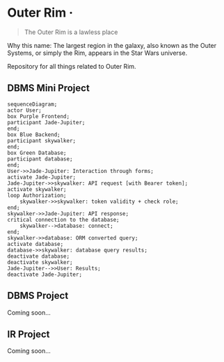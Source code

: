 # Outer Rim &middot;

>The Outer Rim is a lawless place

Why this name: The largest region in the galaxy, also known as the Outer Systems, or simply the Rim, appears in the Star Wars universe.

Repository for all things related to Outer Rim.

## DBMS Mini Project

```mermaid
sequenceDiagram;
actor User;
box Purple Frontend;
participant Jade-Jupiter;
end;
box Blue Backend;
participant skywalker;
end;
box Green Database;
participant database;
end;
User->>Jade-Jupiter: Interaction through forms;
activate Jade-Jupiter;
Jade-Jupiter->>skywalker: API request [with Bearer token];
activate skywalker;
loop Authorization;
    skywalker->>skywalker: token validity + check role;
end;
skywalker->>Jade-Jupiter: API response;
critical connection to the database;
    skywalker-->database: connect;
end;
skywalker->>database: ORM converted query;
activate database;
database->>skywalker: database query results;
deactivate database;
deactivate skywalker;
Jade-Jupiter-->>User: Results;
deactivate Jade-Jupiter;
```

## DBMS Project

Coming soon...

## IR Project

Coming soon...
